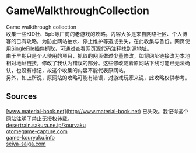 # GameWalkthroughCollection
Game walkthrough collection  
收集一些KID社、5pb等厂商的老游戏的攻略。内容大多是来自网络社区、个人博客的已有攻略，为防止网站抽水、停止维护等造成丢失，在此收集与备份。网页使用[SingleFile插件](https://github.com/gildas-lormeau/SingleFile)抓取，可通过查看网页源代码注释找到源地址。  
由于早期只是个人使用的项目，抓取的网页做过少量修改，如将网址链接改为本地相对地址链接，修改了我认为错误的部分。这些修改随着原网站下线可能已无法确认，也没有标记，故这个收集的内容不能代表原网站。  
另外，如上所说，原网站的攻略可能有错误，对游戏玩家来说，此攻略仅供参考。  

## Sources
[www.material-book.net](http://www.material-book.net) 已失效。我记得这个网站注明了禁止无授权转载。  
[desertrain.sakura.ne.jp/kouryaku](http://desertrain.sakura.ne.jp/fr_index.html)  
[otomegame-capture.com](https://otomegame-capture.com)  
[game-kouryaku.info](https://game-kouryaku.info)  
[seiya-saiga.com](https://seiya-saiga.com/)  